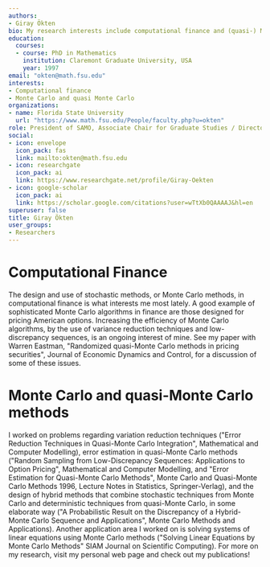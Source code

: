 ```yaml
---
authors:
- Giray Ökten
bio: My research interests include computational finance and (quasi-) Monte Carlo methods
education:
  courses:
  - course: PhD in Mathematics
    institution: Claremont Graduate University, USA
    year: 1997  
email: "okten@math.fsu.edu"
interests:
- Computational finance
- Monte Carlo and quasi Monte Carlo
organizations:
- name: Florida State University
  url: "https://www.math.fsu.edu/People/faculty.php?u=okten"
role: President of SAMO, Associate Chair for Graduate Studies / Director of Financial Mathematics & Professor
social:
- icon: envelope
  icon_pack: fas
  link: mailto:okten@math.fsu.edu
- icon: researchgate
  icon_pack: ai
  link: https://www.researchgate.net/profile/Giray-Oekten
- icon: google-scholar
  icon_pack: ai
  link: https://scholar.google.com/citations?user=wTtXb0QAAAAJ&hl=en
superuser: false
title: Giray Ökten
user_groups:
- Researchers
---
```


# Computational Finance

The design and use of stochastic methods, or Monte Carlo methods, in computational finance is what interests me most lately. A good example of sophisticated Monte Carlo algorithms in finance are those designed for pricing American options. Increasing the efficiency of Monte Carlo algorithms, by the use of variance reduction techniques and low-discrepancy sequences, is an ongoing interest of mine. See my paper with Warren Eastman, "Randomized quasi-Monte Carlo methods in pricing securities", Journal of Economic Dynamics and Control, for a discussion of some of these issues.

# Monte Carlo and quasi-Monte Carlo methods

I worked on problems regarding variation reduction techniques ("Error Reduction Techniques in Quasi-Monte Carlo Integration", Mathematical and Computer Modelling), error estimation in quasi-Monte Carlo methods ("Random Sampling from Low-Discrepancy Sequences: Applications to Option Pricing", Mathematical and Computer Modelling, and "Error Estimation for Quasi-Monte Carlo Methods", Monte Carlo and Quasi-Monte Carlo Methods 1996, Lecture Notes in Statistics, Springer-Verlag), and the design of hybrid methods that combine stochastic techniques from Monte Carlo and deterministic techniques from quasi-Monte Carlo, in some elaborate way ("A Probabilistic Result on the Discrepancy of a Hybrid-Monte Carlo Sequence and Applications", Monte Carlo Methods and Applications). Another application area I worked on is solving systems of linear equations using Monte Carlo methods ("Solving Linear Equations by Monte Carlo Methods" SIAM Journal on Scientific Computing). For more on my research, visit my personal web page and check out my publications!
